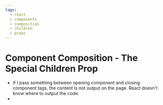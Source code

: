```yaml
---
tags:
  - react
  - components
  - composition
  - children
  - props
---
```

# Component Composition - The Special Children Prop


* If I pass something between opening component and closing component tags, the content is not output on the page. React doesn't know where to output the code.
* 